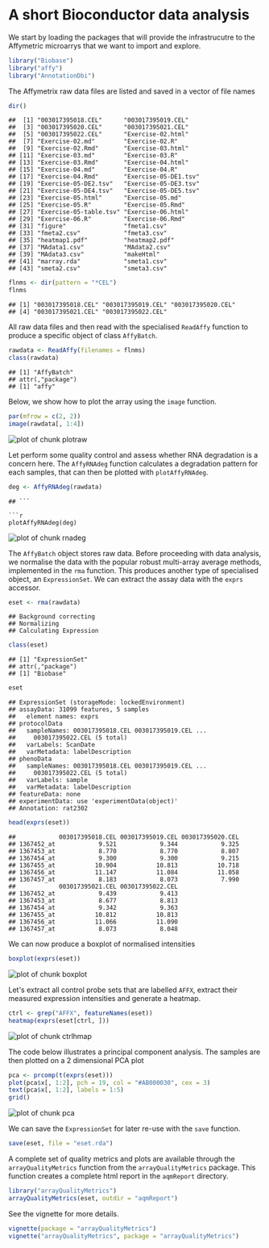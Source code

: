 # A short Bioconductor data analysis

We start by loading the packages that will provide the infrastrucutre 
to the Affymetric microarrys that we want to import and explore.


```r
library("Biobase")
library("affy")
library("AnnotationDbi")
```


The Affymetrix raw data files are listed and saved in a vector of file names



```r
dir()
```

```
##  [1] "003017395018.CEL"      "003017395019.CEL"     
##  [3] "003017395020.CEL"      "003017395021.CEL"     
##  [5] "003017395022.CEL"      "Exercise-02.html"     
##  [7] "Exercise-02.md"        "Exercise-02.R"        
##  [9] "Exercise-02.Rmd"       "Exercise-03.html"     
## [11] "Exercise-03.md"        "Exercise-03.R"        
## [13] "Exercise-03.Rmd"       "Exercise-04.html"     
## [15] "Exercise-04.md"        "Exercise-04.R"        
## [17] "Exercise-04.Rmd"       "Exercise-05-DE1.tsv"  
## [19] "Exercise-05-DE2.tsv"   "Exercise-05-DE3.tsv"  
## [21] "Exercise-05-DE4.tsv"   "Exercise-05-DE5.tsv"  
## [23] "Exercise-05.html"      "Exercise-05.md"       
## [25] "Exercise-05.R"         "Exercise-05.Rmd"      
## [27] "Exercise-05-table.tsv" "Exercise-06.html"     
## [29] "Exercise-06.R"         "Exercise-06.Rmd"      
## [31] "figure"                "fmeta1.csv"           
## [33] "fmeta2.csv"            "fmeta3.csv"           
## [35] "heatmap1.pdf"          "heatmap2.pdf"         
## [37] "MAdata1.csv"           "MAdata2.csv"          
## [39] "MAdata3.csv"           "makeHtml"             
## [41] "marray.rda"            "smeta1.csv"           
## [43] "smeta2.csv"            "smeta3.csv"
```

```r
flnms <- dir(pattern = "*CEL")
flnms
```

```
## [1] "003017395018.CEL" "003017395019.CEL" "003017395020.CEL"
## [4] "003017395021.CEL" "003017395022.CEL"
```


All raw data files and then read with the specialised `ReadAffy` function
to produce a specific object of class `AffyBatch`.


```r
rawdata <- ReadAffy(filenames = flnms)
class(rawdata)
```

```
## [1] "AffyBatch"
## attr(,"package")
## [1] "affy"
```


Below, we show how to plot the array using the `image` function.


```r
par(mfrow = c(2, 2))
image(rawdata[, 1:4])
```

![plot of chunk plotraw](figure/plotraw.png) 


Let perform some quality control and assess whether RNA degradation is a concern here. 
The `AffyRNAdeg` function calculates a degradation pattern for each samples, 
that can then be plotted with `plotAffyRNAdeg`.


```r
deg <- AffyRNAdeg(rawdata)
```

```
## ```

```r
plotAffyRNAdeg(deg)
```

![plot of chunk rnadeg](figure/rnadeg.png) 


The `AffyBatch` object stores raw data. Before proceeding with data analysis, 
we normalise the data with the popular robust multi-array average methods, 
implemented in the `rma` function. This produces another type of specialised 
object, an `ExpressionSet`. We can extract the assay data with the `exprs` 
accessor.


```r
eset <- rma(rawdata)
```

```
## Background correcting
## Normalizing
## Calculating Expression
```

```r
class(eset)
```

```
## [1] "ExpressionSet"
## attr(,"package")
## [1] "Biobase"
```

```r
eset
```

```
## ExpressionSet (storageMode: lockedEnvironment)
## assayData: 31099 features, 5 samples 
##   element names: exprs 
## protocolData
##   sampleNames: 003017395018.CEL 003017395019.CEL ...
##     003017395022.CEL (5 total)
##   varLabels: ScanDate
##   varMetadata: labelDescription
## phenoData
##   sampleNames: 003017395018.CEL 003017395019.CEL ...
##     003017395022.CEL (5 total)
##   varLabels: sample
##   varMetadata: labelDescription
## featureData: none
## experimentData: use 'experimentData(object)'
## Annotation: rat2302
```

```r
head(exprs(eset))
```

```
##            003017395018.CEL 003017395019.CEL 003017395020.CEL
## 1367452_at            9.521            9.344            9.325
## 1367453_at            8.770            8.770            8.807
## 1367454_at            9.300            9.300            9.215
## 1367455_at           10.904           10.813           10.718
## 1367456_at           11.147           11.084           11.058
## 1367457_at            8.183            8.073            7.990
##            003017395021.CEL 003017395022.CEL
## 1367452_at            9.439            9.413
## 1367453_at            8.677            8.813
## 1367454_at            9.342            9.363
## 1367455_at           10.812           10.813
## 1367456_at           11.066           11.090
## 1367457_at            8.073            8.048
```


We can now produce a boxplot of normalised intensities


```r
boxplot(exprs(eset))
```

![plot of chunk boxplot](figure/boxplot.png) 


Let's extract all control probe sets that are labelled `AFFX`, 
extract their measured expression intensities and generate a 
heatmap.


```r
ctrl <- grep("AFFX", featureNames(eset))
heatmap(exprs(eset[ctrl, ]))
```

![plot of chunk ctrlhmap](figure/ctrlhmap.png) 


The code below illustrates a principal component analysis. 
The samples are then plotted on a 2 dimensional PCA plot 


```r
pca <- prcomp(t(exprs(eset)))
plot(pca$x[, 1:2], pch = 19, col = "#AB000030", cex = 3)
text(pca$x[, 1:2], labels = 1:5)
grid()
```

![plot of chunk pca](figure/pca.png) 


We can save the `ExpressionSet` for later re-use with the 
`save` function.


```r
save(eset, file = "eset.rda")
```


A complete set of quality metrics and plots are available through the 
`arrayQualityMetrics` function from the `arrayQualityMetrics` package. 
This function creates a complete html report in the `aqmReport` directory. 



```r
library("arrayQualityMetrics")
arrayQualityMetrics(eset, outdir = "aqmReport")
```


See the vignette for more details.


```r
vignette(package = "arrayQualityMetrics")
vignette("arrayQualityMetrics", package = "arrayQualityMetrics")
```


